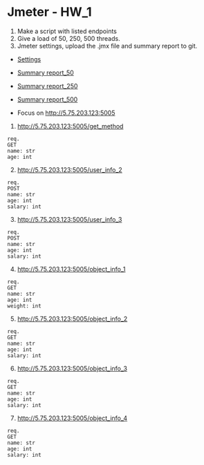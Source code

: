 # Jmeter - HW_1
1. Make a script with listed endpoints
2. Give a load of 50, 250, 500 threads.
3. Jmeter settings, upload the .jmx file and summary report to git.
+ [Settings](https://github.com/MariaDash/Jmeter/blob/main/HW1.jmx)
+ [Summary report_50](https://github.com/MariaDash/Jmeter/blob/main/summary_50.csv)
+ [Summary report_250](https://github.com/MariaDash/Jmeter/blob/main/summary_250.csv)
+ [Summary report_500](https://github.com/MariaDash/Jmeter/blob/main/summary_500.csv)
    
+ Focus on http://5.75.203.123:5005

1) http://5.75.203.123:5005/get_method
```
req.
GET
name: str
age: int
```

2) http://5.75.203.123:5005/user_info_2
```
req.
POST
name: str
age: int
salary: int
```

3) http://5.75.203.123:5005/user_info_3
```
req.
POST
name: str
age: int
salary: int
```
4) http://5.75.203.123:5005/object_info_1
```
req.
GET
name: str
age: int
weight: int
```
5) http://5.75.203.123:5005/object_info_2
```
req.
GET
name: str
age: int
salary: int
```
6) http://5.75.203.123:5005/object_info_3
```
req.
GET
name: str
age: int
salary: int
```
7) http://5.75.203.123:5005/object_info_4
```
req.
GET
name: str
age: int
salary: int
```
